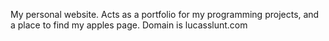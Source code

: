 My personal website. Acts as a portfolio for my programming projects, and a place to find my apples page.
Domain is lucasslunt.com
